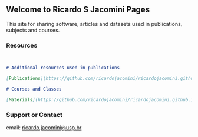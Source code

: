 ## Welcome to **Ricardo S Jacomini** Pages

This site for sharing software, articles and datasets used in publications, subjects and courses.

### Resources

```markdown


# Additional resources used in publications

[Publications](https://github.com/ricardojacomini/ricardojacomini.github.io/publications.md)

# Courses and Classes

[Materials](https://github.com/ricardojacomini/ricardojacomini.github.io/classes.md)

```



### Support or Contact

email: ricardo.jacomini@usp.br
